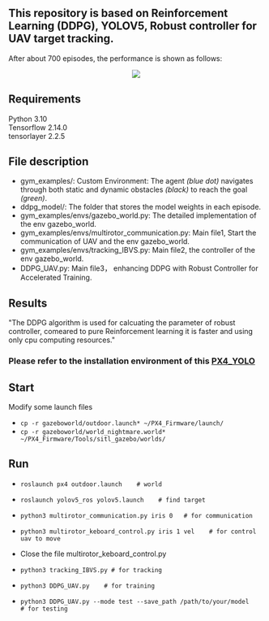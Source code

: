 ## This repository is based on Reinforcement Learning (DDPG), YOLOV5, Robust controller for UAV target tracking.


After about 700 episodes, the performance is shown as follows:

<div align="center">
  <img src="Robust_RL_test.gif"/>
</div>

## Requirements
Python 3.10  
Tensorflow 2.14.0  
tensorlayer 2.2.5  

## File description
- gym_examples/: Custom Environment: The agent _(blue dot)_ navigates through both static  and dynamic obstacles _(black)_ to reach the goal _(green)_.
- ddpg_model/: The folder that stores the model weights in each episode.
- gym_examples/envs/gazebo_world.py: The detailed implementation of the env gazebo_world.
- gym_examples/envs/multirotor_communication.py: Main file1, Start the communication of UAV and the env gazebo_world.
- gym_examples/envs/tracking_IBVS.py: Main file2, the controller of the env gazebo_world.
- DDPG_UAV.py: Main file3， enhancing DDPG with Robust Controller for Accelerated Training.

## Results
"The DDPG algorithm is used for calcuating the parameter of robust controller, comeared to pure Reinforcement learning it is faster and using only cpu computing resources."

### **Please refer to the installation environment of this [PX4_YOLO](https://github.com/doggystyle-star/PX4_yolov5)**

## Start
Modify some launch files
* `cp -r gazeboworld/outdoor.launch* ~/PX4_Firmware/launch/ `
* `cp -r gazeboworld/world_nightmare.world* ~/PX4_Firmware/Tools/sitl_gazebo/worlds/ `

## Run
  * `roslaunch px4 outdoor.launch    # world`
  * `roslaunch yolov5_ros yolov5.launch    # find target`
  * `python3 multirotor_communication.py iris 0   # for communication`
  * `python3 multirotor_keboard_control.py iris 1 vel    # for control uav to move`
  
  * Close the file multirotor_keboard_control.py

  * `python3 tracking_IBVS.py # for tracking`  
  * `python3 DDPG_UAV.py    # for training`
  * `python3 DDPG_UAV.py --mode test --save_path /path/to/your/model      # for testing`
